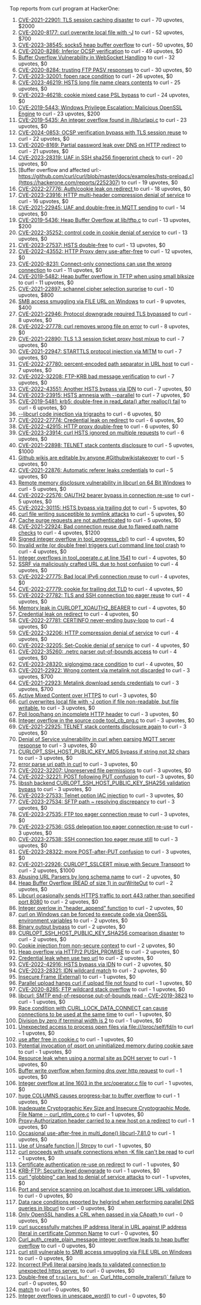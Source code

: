 Top reports from curl program at HackerOne:

1. [CVE-2021-22901: TLS session caching disaster](https://hackerone.com/reports/1180380) to curl - 70 upvotes, $2000
2. [CVE-2020-8177: curl overwrite local file with -J](https://hackerone.com/reports/887462) to curl - 52 upvotes, $700
3. [CVE-2023-38545: socks5 heap buffer overflow](https://hackerone.com/reports/2187833) to curl - 50 upvotes, $0
4. [CVE-2020-8286: Inferior OCSP verification](https://hackerone.com/reports/1048457) to curl - 49 upvotes, $0
5. [Buffer Overflow Vulnerability in WebSocket Handling](https://hackerone.com/reports/2298307) to curl - 32 upvotes, $0
6. [CVE-2020-8284: trusting FTP PASV responses](https://hackerone.com/reports/1040166) to curl - 30 upvotes, $0
7. [CVE-2023-32001: fopen race condition](https://hackerone.com/reports/2039870) to curl - 26 upvotes, $0
8. [CVE-2023-46219: HSTS long file name clears contents](https://hackerone.com/reports/2236133) to curl - 25 upvotes, $0
9. [CVE-2023-46218: cookie mixed case PSL bypass](https://hackerone.com/reports/2212193) to curl - 24 upvotes, $0
10. [CVE-2019-5443: Windows Privilege Escalation: Malicious OpenSSL Engine](https://hackerone.com/reports/608577) to curl - 23 upvotes, $200
11. [CVE-2019-5435: An integer overflow found in /lib/urlapi.c](https://hackerone.com/reports/547630) to curl - 23 upvotes, $0
12. [CVE-2024-0853: OCSP verification bypass with TLS session reuse](https://hackerone.com/reports/2298922) to curl - 22 upvotes, $0
13. [CVE-2020-8169: Partial password leak over DNS on HTTP redirect](https://hackerone.com/reports/874778) to curl - 21 upvotes, $0
14. [CVE-2023-28319: UAF in SSH sha256 fingerprint check](https://hackerone.com/reports/1913733) to curl - 20 upvotes, $0
15. [Buffer overflow and affected url:-https://github.com/curl/curl/blob/master/docs/examples/hsts-preload.c](https://hackerone.com/reports/2252307) to curl - 19 upvotes, $0
16. [CVE-2022-27776: Auth/cookie leak on redirect ](https://hackerone.com/reports/1547048) to curl - 18 upvotes, $0
17. [CVE-2023-23916: HTTP multi-header compression denial of service](https://hackerone.com/reports/1826048) to curl - 16 upvotes, $0
18. [CVE-2021-22945: UAF and double-free in MQTT sending](https://hackerone.com/reports/1269242) to curl - 14 upvotes, $0
19. [CVE-2019-5436: Heap Buffer Overflow at lib/tftp.c](https://hackerone.com/reports/550696) to curl - 13 upvotes, $200
20. [CVE-2022-35252: control code in cookie denial of service](https://hackerone.com/reports/1613943) to curl - 13 upvotes, $0
21. [CVE-2023-27537: HSTS double-free](https://hackerone.com/reports/1897203) to curl - 13 upvotes, $0
22. [CVE-2022-43552: HTTP Proxy deny use-after-free](https://hackerone.com/reports/1764858) to curl - 12 upvotes, $0
23. [CVE-2020-8231: Connect-only connections can use the wrong connection](https://hackerone.com/reports/948876) to curl - 11 upvotes, $0
24. [CVE-2019-5482: Heap buffer overflow in TFTP when using small blksize](https://hackerone.com/reports/684603) to curl - 11 upvotes, $0
25. [CVE-2021-22897: schannel cipher selection surprise](https://hackerone.com/reports/1172857) to curl - 10 upvotes, $800
26. [SMB access smuggling via FILE URL on Windows](https://hackerone.com/reports/726117) to curl - 9 upvotes, $400
27. [CVE-2021-22946: Protocol downgrade required TLS bypassed](https://hackerone.com/reports/1334111) to curl - 8 upvotes, $0
28. [CVE-2022-27778: curl removes wrong file on error](https://hackerone.com/reports/1553598) to curl - 8 upvotes, $0
29. [CVE-2021-22890: TLS 1.3 session ticket proxy host mixup](https://hackerone.com/reports/1129529) to curl - 7 upvotes, $0
30. [CVE-2021-22947: STARTTLS protocol injection via MITM](https://hackerone.com/reports/1334763) to curl - 7 upvotes, $0
31. [CVE-2022-27780: percent-encoded path separator in URL host](https://hackerone.com/reports/1553841) to curl - 7 upvotes, $0
32. [CVE-2022-32208: FTP-KRB bad message verification](https://hackerone.com/reports/1590071) to curl - 7 upvotes, $0
33. [CVE-2022-43551: Another HSTS bypass via IDN](https://hackerone.com/reports/1755083) to curl - 7 upvotes, $0
34. [CVE-2023-23915: HSTS amnesia with --parallel](https://hackerone.com/reports/1814333) to curl - 7 upvotes, $0
35. [CVE-2019-5481: krb5: double-free in read_data() after realloc() fail](https://hackerone.com/reports/686823) to curl - 6 upvotes, $0
36. [--libcurl code injection via trigraphs](https://hackerone.com/reports/1548535) to curl - 6 upvotes, $0
37. [CVE-2022-27774: Credential leak on redirect](https://hackerone.com/reports/1543773) to curl - 6 upvotes, $0
38. [CVE-2022-42915: HTTP proxy double-free](https://hackerone.com/reports/1722065) to curl - 6 upvotes, $0
39. [CVE-2023-23914: curl HSTS ignored on multiple requests](https://hackerone.com/reports/1813864) to curl - 6 upvotes, $0
40. [CVE-2021-22898: TELNET stack contents disclosure](https://hackerone.com/reports/1176461) to curl - 5 upvotes, $1000
41. [Github wikis are editable by anyone #Githubwikistakeover](https://hackerone.com/reports/545052) to curl - 5 upvotes, $0
42. [CVE-2021-22876: Automatic referer leaks credentials](https://hackerone.com/reports/1101882) to curl - 5 upvotes, $0
43. [ Remote memory disclosure vulnerability in libcurl on 64 Bit Windows](https://hackerone.com/reports/1444539) to curl - 5 upvotes, $0
44. [CVE-2022-22576: OAUTH2 bearer bypass in connection re-use](https://hackerone.com/reports/1526328) to curl - 5 upvotes, $0
45. [CVE-2022-30115: HSTS bypass via trailing dot](https://hackerone.com/reports/1557449) to curl - 5 upvotes, $0
46. [curl file writing susceptible to symlink attacks](https://hackerone.com/reports/1814824) to curl - 5 upvotes, $0
47. [Cache purge requests are not authenticated](https://hackerone.com/reports/1994585) to curl - 5 upvotes, $0
48. [CVE-2021-22924: Bad connection reuse due to flawed path name checks](https://hackerone.com/reports/1223565) to curl - 4 upvotes, $1200
49. [Signed integer overflow in tool_progress_cb()](https://hackerone.com/reports/591770) to curl - 4 upvotes, $0
50. [Invalid write (or double free) triggers curl command line tool crash](https://hackerone.com/reports/875775) to curl - 4 upvotes, $0
51. [Integer overflows in tool_operate.c at line 1541](https://hackerone.com/reports/661847) to curl - 4 upvotes, $0
52. [SSRF via maliciously crafted URL due to host confusion](https://hackerone.com/reports/704621) to curl - 4 upvotes, $0
53. [CVE-2022-27775: Bad local IPv6 connection reuse](https://hackerone.com/reports/1546268) to curl - 4 upvotes, $0
54. [CVE-2022-27779: cookie for trailing dot TLD](https://hackerone.com/reports/1553301) to curl - 4 upvotes, $0
55. [CVE-2022-27782: TLS and SSH connection too eager reuse](https://hackerone.com/reports/1555796) to curl - 4 upvotes, $0
56. [Memory leak in CURLOPT_XOAUTH2_BEARER](https://hackerone.com/reports/1567257) to curl - 4 upvotes, $0
57. [Credential leak on redirect](https://hackerone.com/reports/1568175) to curl - 4 upvotes, $0
58. [CVE-2022-27781: CERTINFO never-ending busy-loop](https://hackerone.com/reports/1555441) to curl - 4 upvotes, $0
59. [CVE-2022-32206: HTTP compression denial of service](https://hackerone.com/reports/1570651) to curl - 4 upvotes, $0
60. [CVE-2022-32205: Set-Cookie denial of service](https://hackerone.com/reports/1569946) to curl - 4 upvotes, $0
61. [CVE-2022-35260: .netrc parser out-of-bounds access](https://hackerone.com/reports/1721098) to curl - 4 upvotes, $0
62. [CVE-2023-28320: siglongjmp race condition](https://hackerone.com/reports/1929597) to curl - 4 upvotes, $0
63. [CVE-2021-22922: Wrong content via metalink not discarded](https://hackerone.com/reports/1213175) to curl - 3 upvotes, $700
64. [CVE-2021-22923: Metalink download sends credentials](https://hackerone.com/reports/1213181) to curl - 3 upvotes, $700
65. [Active Mixed Content over HTTPS](https://hackerone.com/reports/640532) to curl - 3 upvotes, $0
66. [curl overwrites local file with -J option if file non-readable, but file writable.](https://hackerone.com/reports/926638) to curl - 3 upvotes, $0
67. [Poll loop/hang on incomplete HTTP header](https://hackerone.com/reports/889160) to curl - 3 upvotes, $0
68. [Integer overflow in the source code tool_cb_prg.c](https://hackerone.com/reports/600359) to curl - 3 upvotes, $0
69. [CVE-2021-22925: TELNET stack contents disclosure again](https://hackerone.com/reports/1223882) to curl - 3 upvotes, $0
70. [Denial of Service vulnerability in curl when parsing MQTT server response](https://hackerone.com/reports/1521610) to curl - 3 upvotes, $0
71. [CURLOPT_SSH_HOST_PUBLIC_KEY_MD5 bypass if string not 32 chars](https://hackerone.com/reports/1549461) to curl - 3 upvotes, $0
72. [error parse uri path in curl](https://hackerone.com/reports/1566462) to curl - 3 upvotes, $0
73. [CVE-2022-32207: Unpreserved file permissions](https://hackerone.com/reports/1573634) to curl - 3 upvotes, $0
74. [CVE-2022-32221: POST following PUT confusion](https://hackerone.com/reports/1704017) to curl - 3 upvotes, $0
75. [ libssh backend CURLOPT_SSH_HOST_PUBLIC_KEY_SHA256 validation bypass](https://hackerone.com/reports/1825377) to curl - 3 upvotes, $0
76. [CVE-2023-27533: Telnet option IAC injection](https://hackerone.com/reports/1891474) to curl - 3 upvotes, $0
77. [CVE-2023-27534: SFTP path ~ resolving discrepancy](https://hackerone.com/reports/1892351) to curl - 3 upvotes, $0
78. [CVE-2023-27535: FTP too eager connection reuse](https://hackerone.com/reports/1892780) to curl - 3 upvotes, $0
79. [CVE-2023-27536: GSS delegation too eager connection re-use](https://hackerone.com/reports/1895135) to curl - 3 upvotes, $0
80. [CVE-2023-27538: SSH connection too eager reuse still](https://hackerone.com/reports/1898475) to curl - 3 upvotes, $0
81. [CVE-2023-28322: more POST-after-PUT confusion](https://hackerone.com/reports/1954658) to curl - 3 upvotes, $0
82. [CVE-2021-22926: CURLOPT_SSLCERT mixup with Secure Transport](https://hackerone.com/reports/1234760) to curl - 2 upvotes, $1000
83. [Abusing URL Parsers by long schema name](https://hackerone.com/reports/1049624) to curl - 2 upvotes, $0
84. [Heap Buffer Overflow (READ of size 1) in ourWriteOut](https://hackerone.com/reports/765664) to curl - 2 upvotes, $0
85. [Libcurl ocasionally sends HTTPS traffic to port 443 rather than specified port 8080](https://hackerone.com/reports/637800) to curl - 2 upvotes, $0
86. [Integer overlow in "header_append" function](https://hackerone.com/reports/627245) to curl - 2 upvotes, $0
87. [curl on Windows can be forced to execute code via OpenSSL environment variables](https://hackerone.com/reports/714215) to curl - 2 upvotes, $0
88. [Binary output bypass](https://hackerone.com/reports/1468962) to curl - 2 upvotes, $0
89. [CURLOPT_SSH_HOST_PUBLIC_KEY_SHA256 comparison disaster](https://hackerone.com/reports/1549435) to curl - 2 upvotes, $0
90. [Cookie injection from non-secure context](https://hackerone.com/reports/1560324) to curl - 2 upvotes, $0
91. [Heap overflow via HTTP/2 PUSH_PROMISE](https://hackerone.com/reports/1589847) to curl - 2 upvotes, $0
92. [Credential leak when use two url](https://hackerone.com/reports/1569926) to curl - 2 upvotes, $0
93. [CVE-2022-42916: HSTS bypass via IDN](https://hackerone.com/reports/1730660) to curl - 2 upvotes, $0
94. [CVE-2023-28321: IDN wildcard match](https://hackerone.com/reports/1950627) to curl - 2 upvotes, $0
95. [Insecure Frame (External)](https://hackerone.com/reports/640530) to curl - 1 upvotes, $0
96. [Parallel upload hangs curl if upload file not found](https://hackerone.com/reports/1019372) to curl - 1 upvotes, $0
97. [CVE-2020-8285: FTP wildcard stack overflow](https://hackerone.com/reports/1045844) to curl - 1 upvotes, $0
98. [libcurl: SMTP end-of-response out-of-bounds read - CVE-2019-3823](https://hackerone.com/reports/518097) to curl - 1 upvotes, $0
99. [Race condition with CURL_LOCK_DATA_CONNECT can cause connections to be used at the same time](https://hackerone.com/reports/724134) to curl - 1 upvotes, $0
100. [Division by zero if terminal width is 2](https://hackerone.com/reports/774883) to curl - 1 upvotes, $0
101. [Unexpected access to process open files via file:///proc/self/fd/n](https://hackerone.com/reports/770190) to curl - 1 upvotes, $0
102. [use after free in cookie.c](https://hackerone.com/reports/707006) to curl - 1 upvotes, $0
103. [Potential invocation of qsort on uninitialized memory during cookie save](https://hackerone.com/reports/696822) to curl - 1 upvotes, $0
104. [Resource leak when using a normal site as DOH server](https://hackerone.com/reports/694988) to curl - 1 upvotes, $0
105. [Buffer write overflow when forming dns over http request](https://hackerone.com/reports/694449) to curl - 1 upvotes, $0
106. [Integer overflow  at line 1603 in the src/operator.c file](https://hackerone.com/reports/662412) to curl - 1 upvotes, $0
107. [huge COLUMNS causes progress-bar to buffer overflow](https://hackerone.com/reports/636013) to curl - 1 upvotes, $0
108. [Inadequate Cryptographic Key Size and Insecure Cryptographic Mode.  File Name :- curl_ntlm_core.c](https://hackerone.com/reports/1113663) to curl - 1 upvotes, $0
109. [Proxy-Authorization header carried to a new host on a redirect](https://hackerone.com/reports/1086259) to curl - 1 upvotes, $0
110. [Occasional use-after-free in multi_done() libcurl-7.81.0](https://hackerone.com/reports/1463013) to curl - 1 upvotes, $0
111. [Use of Unsafe function || Strcpy](https://hackerone.com/reports/1485379) to curl - 1 upvotes, $0
112. [curl proceeds with unsafe connections when -K file can't be read](https://hackerone.com/reports/1542881) to curl - 1 upvotes, $0
113. [Certificate authentication re-use on redirect](https://hackerone.com/reports/1563061) to curl - 1 upvotes, $0
114. [KRB-FTP: Security level downgrade](https://hackerone.com/reports/1590102) to curl - 1 upvotes, $0
115. [curl "globbing" can lead to denial of service attacks](https://hackerone.com/reports/1572120) to curl - 1 upvotes, $0
116. [Port and service scanning on localhost due to improper URL validation.](https://hackerone.com/reports/773313) to curl - 0 upvotes, $0
117. [Data race conditions reported by helgrind when performing parallel DNS queries in libcurl](https://hackerone.com/reports/1019457) to curl - 0 upvotes, $0
118. [Only OpenSSL handles a CRL when passed in via CApath ](https://hackerone.com/reports/713975) to curl - 0 upvotes, $0
119. [curl successfully matches IP address literal in URL against IP address literal in certificate Common Name](https://hackerone.com/reports/715413) to curl - 0 upvotes, $0
120. [Curl_auth_create_plain_message integer overflow leads to heap buffer overflow](https://hackerone.com/reports/872089) to curl - 0 upvotes, $0
121. [curl still vulnerable to SMB access smuggling via FILE URL on Windows](https://hackerone.com/reports/812969) to curl - 0 upvotes, $0
122. [Incorrect IPv6 literal parsing leads to validated connection to unexpected https server.](https://hackerone.com/reports/688048) to curl - 0 upvotes, $0
123. [Double-free of `trailers_buf' on `Curl_http_compile_trailers()` failure](https://hackerone.com/reports/687734) to curl - 0 upvotes, $0
124. [match](https://hackerone.com/reports/1555440) to curl - 0 upvotes, $0
125. [Integer overflows in unescape_word()](https://hackerone.com/reports/1564922) to curl - 0 upvotes, $0
